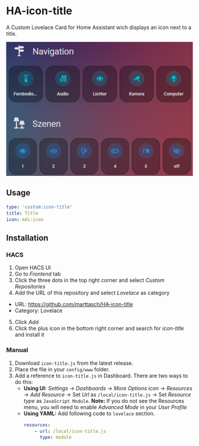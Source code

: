 # HA-icon-title
A Custom Lovelace Card for Home Assistant wich displays an icon next to a title.

![preview-icon-title-card](preview-icon-title-card.png)


## Usage
```yaml	
type: 'custom:icon-title'
title: Title
icon: mdi:icon
```

## Installation
### HACS
1. Open HACS UI
2. Go to _Frontend_ tab
3. Click the three dots in the top right corner and select _Custom Repositories_
4. Add the URL of this repository and select _Lovelace_ as category
  - URL: https://github.com/marttasch/HA-icon-title
  - Category: Lovelace
5. Click _Add_
6. Click the plus icon in the bottom right corner and search for _icon-title_ and install it

### Manual
1. Download `icon-title.js` from the latest release.
2. Place the file in your `config/www` folder.
3. Add a reference to `icon-title.js` in Dashboard. There are two ways to do this:
    - **Using UI:** _Settings_ → _Dashboards_ → _More Options icon_ → _Resources_ → _Add Resource_ → Set _Url_ as `/local/icon-title.js` → Set _Resource type_ as `JavaScript Module`.
      **Note:** If you do not see the Resources menu, you will need to enable _Advanced Mode_ in your _User Profile_
    - **Using YAML:** Add following code to `lovelace` section.
        ```yaml
        resources:
            - url: /local/icon-title.js
              type: module
        ```